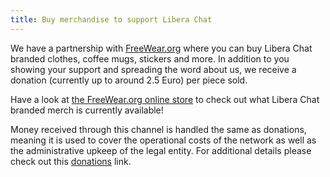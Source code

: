 ```yaml
---
title: Buy merchandise to support Libera Chat
---
```


We have a partnership with [FreeWear.org](https://www.freewear.org)
where you can buy Libera Chat branded clothes, coffee mugs, stickers and more.
In addition to you showing your support and spreading the word about us,
we receive a donation (currently up to around 2.5 Euro) per piece sold.

Have a look at
[the FreeWear.org online store](https://www.freewear.org/Libera.Chat)
to check out what Libera Chat branded merch is currently available!

Money received through this channel is handled the same as donations,
meaning it is used to cover the operational costs of the network as well as
the administrative upkeep of the legal entity. For additional details
please check out this [donations](/contributing/donate/) link.
